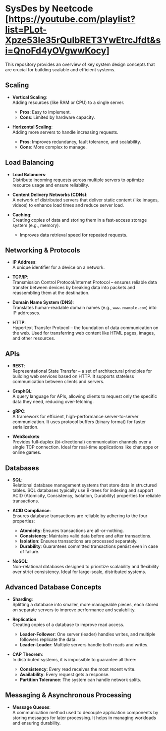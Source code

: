 # SysDes by Neetcode [https://youtube.com/playlist?list=PLot-Xpze53le35rQuIbRET3YwEtrcJfdt&si=QnoFd4yOVgwwKocy]

This repository provides an overview of key system design concepts that are crucial for building scalable and efficient systems.

## Scaling

- **Vertical Scaling**:  
  Adding resources (like RAM or CPU) to a single server.  
  - **Pros**: Easy to implement.  
  - **Cons**: Limited by hardware capacity.

- **Horizontal Scaling**:  
  Adding more servers to handle increasing requests.  
  - **Pros**: Improves redundancy, fault tolerance, and scalability.  
  - **Cons**: More complex to manage.

## Load Balancing

- **Load Balancers**:  
  Distribute incoming requests across multiple servers to optimize resource usage and ensure reliability.

- **Content Delivery Networks (CDNs)**:  
  A network of distributed servers that deliver static content (like images, videos) to enhance load times and reduce server load.

- **Caching**:  
  Creating copies of data and storing them in a fast-access storage system (e.g., memory).  
  - Improves data retrieval speed for repeated requests.

## Networking & Protocols

- **IP Address**:  
  A unique identifier for a device on a network.

- **TCP/IP**:  
  Transmission Control Protocol/Internet Protocol – ensures reliable data transfer between devices by breaking data into packets and reassembling them at the destination.

- **Domain Name System (DNS)**:  
  Translates human-readable domain names (e.g., `www.example.com`) into IP addresses.

- **HTTP**:  
  Hypertext Transfer Protocol – the foundation of data communication on the web. Used for transferring web content like HTML pages, images, and other resources.

## APIs

- **REST**:  
  Representational State Transfer – a set of architectural principles for building web services based on HTTP. It supports stateless communication between clients and servers.

- **GraphQL**:  
  A query language for APIs, allowing clients to request only the specific data they need, reducing over-fetching.

- **gRPC**:  
  A framework for efficient, high-performance server-to-server communication. It uses protocol buffers (binary format) for faster serialization.

- **WebSockets**:  
  Provides full-duplex (bi-directional) communication channels over a single TCP connection. Ideal for real-time applications like chat apps or online games.

## Databases

- **SQL**:  
  Relational database management systems that store data in structured tables. SQL databases typically use B-trees for indexing and support ACID (Atomicity, Consistency, Isolation, Durability) properties for reliable transactions.

- **ACID Compliance**:  
  Ensures database transactions are reliable by adhering to the four properties:  
  - **Atomicity**: Ensures transactions are all-or-nothing.  
  - **Consistency**: Maintains valid data before and after transactions.  
  - **Isolation**: Ensures transactions are processed separately.  
  - **Durability**: Guarantees committed transactions persist even in case of failure.

- **NoSQL**:  
  Non-relational databases designed to prioritize scalability and flexibility over strict consistency. Ideal for large-scale, distributed systems.

## Advanced Database Concepts

- **Sharding**:  
  Splitting a database into smaller, more manageable pieces, each stored on separate servers to improve performance and scalability.

- **Replication**:  
  Creating copies of a database to improve read access.  
  - **Leader-Follower**: One server (leader) handles writes, and multiple followers replicate the data.  
  - **Leader-Leader**: Multiple servers handle both reads and writes.

- **CAP Theorem**:  
  In distributed systems, it is impossible to guarantee all three:  
  - **Consistency**: Every read receives the most recent write.  
  - **Availability**: Every request gets a response.  
  - **Partition Tolerance**: The system can handle network splits.

## Messaging & Asynchronous Processing

- **Message Queues**:  
  A communication method used to decouple application components by storing messages for later processing. It helps in managing workloads and ensuring durability.


